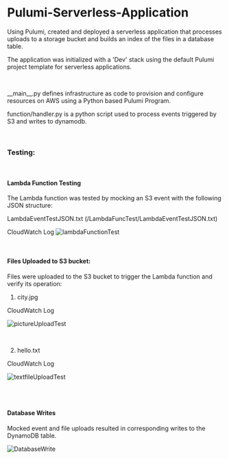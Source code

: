 # Pulumi-Serverless-Application
Using Pulumi, created and deployed a serverless application that processes uploads to a storage bucket and builds an index of the files in a database table.

The application was initialized with a 'Dev' stack using the default Pulumi project template for serverless applications. 

<br>

\_\_main\_\_.py defines infrastructure as code to provision and configure resources on AWS using a Python based Pulumi Program.

function/handler.py is a python script used to process events triggered by S3 and writes to dynamodb.

<br>

### Testing:

<br>

#### Lambda Function Testing

The Lambda function was tested by mocking an S3 event with the following JSON structure:

LambdaEventTestJSON.txt (/LambdaFuncTest/LambdaEventTestJSON.txt)



CloudWatch Log
![lambdaFunctionTest](https://github.com/vsunkara23/Pulumi-Serverless-Application/assets/43553784/95d4b2d7-b281-48ec-91f9-e9059328967b)


<br>

#### Files Uploaded to S3 bucket:

Files were uploaded to the S3 bucket to trigger the Lambda function and verify its operation:

1) city.jpg

CloudWatch Log

![pictureUploadTest](https://github.com/vsunkara23/Pulumi-Serverless-Application/assets/43553784/28b5c06b-f455-40a0-a130-0ff33d7925c4)

<br>


2) hello.txt

CloudWatch Log

![textfileUploadTest](https://github.com/vsunkara23/Pulumi-Serverless-Application/assets/43553784/f77388a8-1b43-4e0c-b13e-3d8b6f7c7901)



<br>
<br>

#### Database Writes

Mocked event and file uploads resulted in corresponding writes to the DynamoDB table.

![DatabaseWrite](https://github.com/vsunkara23/Pulumi-Serverless-Application/assets/43553784/ce71776a-ff67-4e4a-b841-ec9d57606514)


